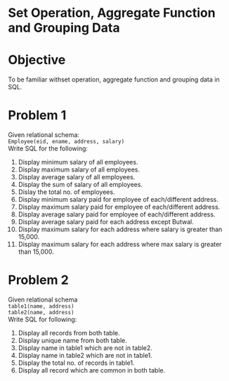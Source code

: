 # Set Operation, Aggregate Function and Grouping Data

# Objective
To be familiar withset operation, aggregate function and grouping data in SQL.

# Problem 1
Given relational schema:  
	`Employee(eid, ename, address, salary)`  
Write SQL for the following:
1. Display minimum salary of all employees.
2. Display maximum salary of all employees.
3. Display average salary of all employees.
4. Display the sum of salary of all employees.
5. Dislay the total no. of employees.
6. Display minimum salary paid for employee of each/different address.
7. Display maximum salary paid for employee of each/different address.
8. Display average salary paid for employee of each/different address.
9. Display average salary paid for each address except Butwal.
10. Display maximum salary for each address where salary is greater than 15,000.
11. Display maximum salary for each address where max salary is greater than 15,000.

# Problem 2
Given relational schema  
`table1(name, address)`  
`table2(name, address)`  
Write SQL for following:
1. Display all records from both table.
2. Display unique name from both table.
3. Display name in table1 which are not in table2.
4. Display name in table2 which are not in table1.
5. Display the total no. of records in table1.
6. Display all record which are common in both table.